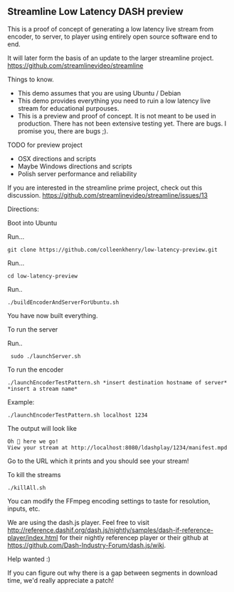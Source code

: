 ## Streamline Low Latency DASH preview

This is a proof of concept of generating a low latency live stream from encoder, to server, to player using entirely open source software end to end.

It will later form the basis of an update to the larger streamline project. https://github.com/streamlinevideo/streamline

Things to know.

- This demo assumes that you are using Ubuntu / Debian
- This demo provides everything you need to ruin a low latency live stream for educational purpouses.
- This is a preview and proof of concept. It is not meant to be used in production. There has not been extensive testing yet. There are bugs. I promise you, there are bugs ;).

TODO for preview project

- OSX directions and scripts
- Maybe Windows directions and scripts
- Polish server performance and reliability

If you are interested in the streamline prime project, check out this discussion. https://github.com/streamlinevideo/streamline/issues/13

Directions:

Boot into Ubuntu

Run...

    git clone https://github.com/colleenkhenry/low-latency-preview.git

Run... 

    cd low-latency-preview

Run..

    ./buildEncoderAndServerForUbuntu.sh

You have now built everything.

To run the server

Run..

     sudo ./launchServer.sh

To run the encoder

    ./launchEncoderTestPattern.sh *insert destination hostname of server* *insert a stream name*

Example: 

    ./launchEncoderTestPattern.sh localhost 1234

The output will look like

    Oh 💩 here we go!
    View your stream at http://localhost:8080/ldashplay/1234/manifest.mpd

Go to the URL which it prints and you should see your stream!

To kill the streams

    ./killAll.sh

You can modify the FFmpeg encoding settings to taste for resolution, inputs, etc.

We are using the dash.js player. Feel free to visit http://reference.dashif.org/dash.js/nightly/samples/dash-if-reference-player/index.html for their nightly referencep player or their github at https://github.com/Dash-Industry-Forum/dash.js/wiki.

Help wanted :)

If you can figure out why there is a gap between segments in download time, we'd really appreciate a patch!
